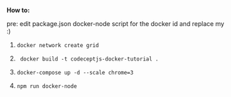 **How to:**

pre: edit package.json docker-node script for the docker id and replace my :)

1. `docker network create grid`

2. ` docker build -t codeceptjs-docker-tutorial .`

3. `docker-compose up -d --scale chrome=3`

4. `npm run docker-node`